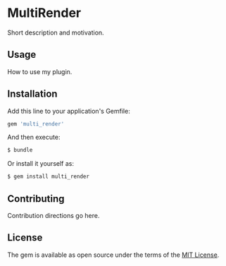 # MultiRender
Short description and motivation.

## Usage
How to use my plugin.

## Installation
Add this line to your application's Gemfile:

```ruby
gem 'multi_render'
```

And then execute:
```bash
$ bundle
```

Or install it yourself as:
```bash
$ gem install multi_render
```

## Contributing
Contribution directions go here.

## License
The gem is available as open source under the terms of the [MIT License](https://opensource.org/licenses/MIT).
